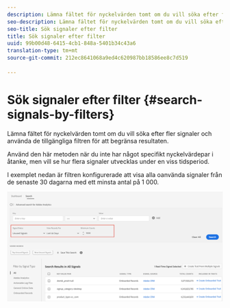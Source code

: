 ```yaml
---
description: Lämna fältet för nyckelvärden tomt om du vill söka efter fler signaler och använda de tillgängliga filtren för att begränsa resultaten.
seo-description: Lämna fältet för nyckelvärden tomt om du vill söka efter fler signaler och använda de tillgängliga filtren för att begränsa resultaten.
seo-title: Sök signaler efter filter
title: Sök signaler efter filter
uuid: 99b00d48-6415-4cb1-848a-5401b34c43a6
translation-type: tm+mt
source-git-commit: 212ec8641068a9ed4c620987bb18586ee8c7d519

---
```



# Sök signaler efter filter {#search-signals-by-filters}

Lämna fältet för nyckelvärden tomt om du vill söka efter fler signaler och använda de tillgängliga filtren för att begränsa resultaten.

Använd den här metoden när du inte har något specifikt nyckelvärdepar i åtanke, men vill se hur flera signaler utvecklas under en viss tidsperiod.

I exemplet nedan är filtren konfigurerade att visa alla oanvända signaler från de senaste 30 dagarna med ett minsta antal på 1 000.

![](assets/signals-search-filters.png)